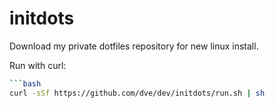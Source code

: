 # initdots
Download my private dotfiles repository for new linux install.

Run with curl:

```bash
```bash
curl -sSf https://github.com/dve/dev/initdots/run.sh | sh
```
```

